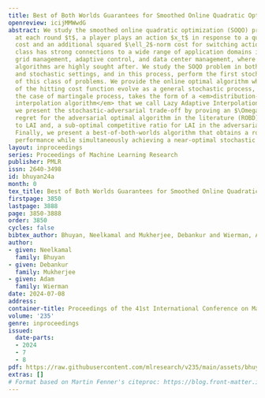 ```yaml
---
title: Best of Both Worlds Guarantees for Smoothed Online Quadratic Optimization
openreview: icijMMWwdG
abstract: We study the smoothed online quadratic optimization (SOQO) problem where,
  at each round $t$, a player plays an action $x_t$ in response to a quadratic hitting
  cost and an additional squared $\ell_2$-norm cost for switching actions. This problem
  class has strong connections to a wide range of application domains including smart
  grid management, adaptive control, and data center management, where switching-efficient
  algorithms are highly sought after. We study the SOQO problem in both adversarial
  and stochastic settings, and in this process, perform the first stochastic analysis
  of this class of problems. We provide the online optimal algorithm when the minimizers
  of the hitting cost function evolve as a general stochastic process, which, for
  the case of martingale process, takes the form of a <em>distribution-agnostic dynamic
  interpolation algorithm</em> that we call Lazy Adaptive Interpolation (LAI). Next,
  we present the stochastic-adversarial trade-off by proving an $\Omega(T)$ expected
  regret for the adversarial optimal algorithm in the literature (ROBD) with respect
  to LAI and, a sub-optimal competitive ratio for LAI in the adversarial setting.
  Finally, we present a best-of-both-worlds algorithm that obtains a robust adversarial
  performance while simultaneously achieving a near-optimal stochastic performance.
layout: inproceedings
series: Proceedings of Machine Learning Research
publisher: PMLR
issn: 2640-3498
id: bhuyan24a
month: 0
tex_title: Best of Both Worlds Guarantees for Smoothed Online Quadratic Optimization
firstpage: 3850
lastpage: 3888
page: 3850-3888
order: 3850
cycles: false
bibtex_author: Bhuyan, Neelkamal and Mukherjee, Debankur and Wierman, Adam
author:
- given: Neelkamal
  family: Bhuyan
- given: Debankur
  family: Mukherjee
- given: Adam
  family: Wierman
date: 2024-07-08
address:
container-title: Proceedings of the 41st International Conference on Machine Learning
volume: '235'
genre: inproceedings
issued:
  date-parts:
  - 2024
  - 7
  - 8
pdf: https://raw.githubusercontent.com/mlresearch/v235/main/assets/bhuyan24a/bhuyan24a.pdf
extras: []
# Format based on Martin Fenner's citeproc: https://blog.front-matter.io/posts/citeproc-yaml-for-bibliographies/
---
```

